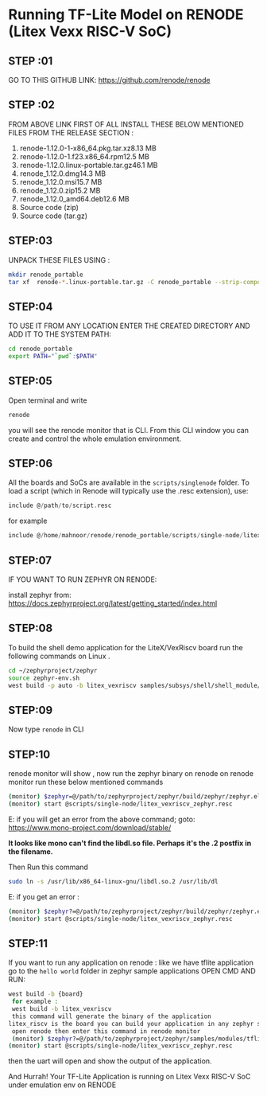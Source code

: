 # Running TF-Lite Model on RENODE (Litex Vexx RISC-V SoC)

## STEP :01 

GO TO THIS GITHUB LINK: https://github.com/renode/renode
 
## STEP :02 
FROM ABOVE LINK FIRST OF ALL INSTALL THESE BELOW MENTIONED FILES FROM THE RELEASE SECTION :
 1. renode-1.12.0-1-x86_64.pkg.tar.xz8.13 MB
 2. renode-1.12.0-1.f23.x86_64.rpm12.5 MB
 3. renode-1.12.0.linux-portable.tar.gz46.1 MB
 4. renode_1.12.0.dmg14.3 MB
 5. renode_1.12.0.msi15.7 MB
 6. renode_1.12.0.zip15.2 MB
 7. renode_1.12.0_amd64.deb12.6 MB
 8. Source code (zip)
 9. Source code (tar.gz)
 
## STEP:03
UNPACK THESE FILES USING :
```bash
mkdir renode_portable
tar xf  renode-*.linux-portable.tar.gz -C renode_portable --strip-components=1
```

## STEP:04 
TO USE IT FROM ANY LOCATION ENTER THE CREATED DIRECTORY AND ADD IT TO THE SYSTEM PATH:
```bash
cd renode_portable
export PATH="`pwd`:$PATH"
```

## STEP:05
Open terminal and write 
```bash
renode
```
you will see the renode monitor that is CLI. From this CLI window you can create and control the whole emulation environment.

## STEP:06
All the  boards and SoCs are available in the `scripts/singlenode` folder.
To load a script (which in Renode will typically use the .resc extension), use:

```c
include @/path/to/script.resc
```
for example
```c
include @/home/mahnoor/renode/renode_portable/scripts/single-node/litex.resc
```

## STEP:07
IF YOU WANT TO RUN ZEPHYR ON RENODE:

install zephyr from: https://docs.zephyrproject.org/latest/getting_started/index.html

## STEP:08
To build the shell demo application for the LiteX/VexRiscv board run the following commands on Linux .

```bash
cd ~/zephyrproject/zephyr
source zephyr-env.sh
west build -p auto -b litex_vexriscv samples/subsys/shell/shell_module/
```
## STEP:09
Now type `renode` in CLI

## STEP:10
 renode monitor will show , now run the zephyr binary on renode 
 on renode monitor run these below mentioned commands
```bash
(monitor) $zephyr=@/path/to/zephyrproject/zephyr/build/zephyr/zephyr.elf
(monitor) start @scripts/single-node/litex_vexriscv_zephyr.resc
```

E: if you will get an error from the above command;
goto: https://www.mono-project.com/download/stable/

**It looks like mono can't find the libdl.so file. Perhaps it's the .2 postfix in the filename.**

Then Run this command
```bash
sudo ln -s /usr/lib/x86_64-linux-gnu/libdl.so.2 /usr/lib/dl
```

E: if you get an error :
```bash
(monitor) $zephyr?=@/path/to/zephyrproject/zephyr/build/zephyr/zephyr.elf                (zephyr binary)
(monitor) start @scripts/single-node/litex_vexriscv_zephyr.resc                         (soc/board )
```

## STEP:11
If you want to run any application on renode :
like we have tflite application
go to the `hello world` folder in zephyr sample applications
OPEN CMD AND RUN:
```bash
west build -b {board}
 for example :
 west build -b litex_vexriscv
 this command will generate the binary of the application
litex_riscv is the board you can build your application in any zephyr supported board
 open renode then enter this command in renode monitor
 (monitor) $zephyr?=@/path/to/zephyrproject/zephyr/samples/modules/tflite-micro/build/zephyr/zephyr.elf                ( give path of your  applicaton zephyr binary)
(monitor) start @scripts/single-node/litex_vexriscv_zephyr.resc  
```
then the uart will open and show the output of the application.

And Hurrah! Your TF-Lite Application is running on Litex Vexx RISC-V SoC under emulation env on RENODE






